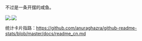 不过是一条开摆的咸鱼。

<a href="https://github.com/anuraghazra/github-readme-stats">
  <img align="center" src="https://github-readme-stats.vercel.app/api?username=404NotFound0229&show_icons=true&theme=synthwave" />
</a>
<a href="https://github.com/anuraghazra/github-readme-stats">
  <img align="center" src="https://github-readme-stats.vercel.app/api/top-langs/?username=404NotFound0229&layout=compact&card_length=100" />
</a>

统计卡片指路：https://github.com/anuraghazra/github-readme-stats/blob/master/docs/readme_cn.md


<!---
404NotFound0229/404NotFound0229 is a ✨ special ✨ repository because its `README.md` (this file) appears on your GitHub profile.
You can click the Preview link to take a look at your changes.
--->
